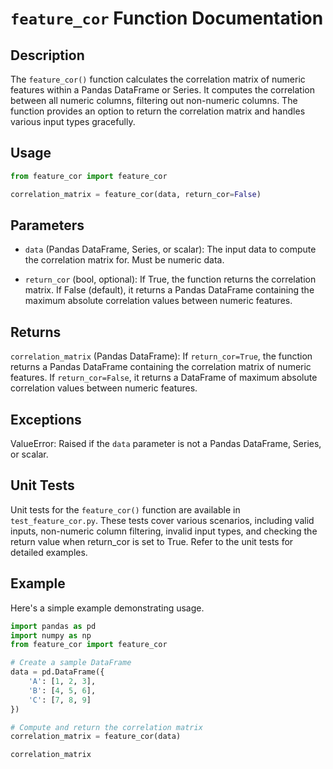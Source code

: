 # `feature_cor` Function Documentation

## Description
The `feature_cor()` function calculates the correlation matrix of numeric features within a Pandas DataFrame or Series. It computes the correlation between all numeric columns, filtering out non-numeric columns. The function provides an option to return the correlation matrix and handles various input types gracefully.

## Usage
```python
from feature_cor import feature_cor

correlation_matrix = feature_cor(data, return_cor=False)
```

## Parameters

- `data` (Pandas DataFrame, Series, or scalar): The input data to compute the correlation matrix for. Must be numeric data.

- `return_cor` (bool, optional): If True, the function returns the correlation matrix. If False (default), it returns a Pandas DataFrame containing the maximum absolute correlation values between numeric features.

## Returns
`correlation_matrix` (Pandas DataFrame): If `return_cor=True`, the function returns a Pandas DataFrame containing the correlation matrix of numeric features. If `return_cor=False`, it returns a DataFrame of maximum absolute correlation values between numeric features.

## Exceptions

ValueError: Raised if the `data` parameter is not a Pandas DataFrame, Series, or scalar.

## Unit Tests

Unit tests for the `feature_cor()` function are available in `test_feature_cor.py`. These tests cover various scenarios, including valid inputs, non-numeric column filtering, invalid input types, and checking the return value when return_cor is set to True. Refer to the unit tests for detailed examples.

## Example

Here's a simple example demonstrating usage.

```python
import pandas as pd
import numpy as np
from feature_cor import feature_cor

# Create a sample DataFrame
data = pd.DataFrame({
    'A': [1, 2, 3],
    'B': [4, 5, 6],
    'C': [7, 8, 9]
})

# Compute and return the correlation matrix
correlation_matrix = feature_cor(data)

correlation_matrix
```